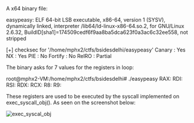A x64 binary file:

easypeasy: ELF 64-bit LSB executable, x86-64, version 1 (SYSV), dynamically linked, interpreter /lib64/ld-linux-x86-64.so.2, 
for GNU/Linux 2.6.32, BuildID[sha1]=174509cedf6f9aa8ba5dca623f0a3ac6c32ee558, not stripped

[+] checksec for '/home/mphx2/ctfs/bsidesdelhi/easypeasy'
Canary                        : Yes
NX                            : Yes
PIE                           : No
Fortify                       : No
RelRO                         : Partial

The binary asks for 7 values for the registers in loop: 

root@mphx2-VM:/home/mphx2/ctfs/bsidesdelhi# ./easypeasy 
RAX: 
RDI: 
RSI: 
RDX: 
RCX: 
R8: 
R9: 

These registers are used to be executed by the syscall implemented on exec_syscall_obj(). As seen on the screenshot below:

![exec_syscal_obj](exec_syscal_obj.png)


